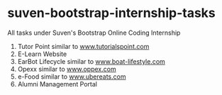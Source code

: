 # suven-bootstrap-internship-tasks
All tasks under Suven's Bootstrap Online Coding Internship

1) Tutor Point similar to www.tutorialspoint.com
2) E-Learn Website
3) EarBot Lifecycle similar to www.boat-lifestyle.com
4) Opexx similar to www.oppex.com
5) e-Food similar to www.ubereats.com
6) Alumni Management Portal
